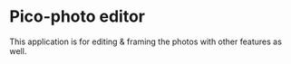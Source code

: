 # Pico-photo editor
 This application is for editing & framing the photos with other features as well. 
